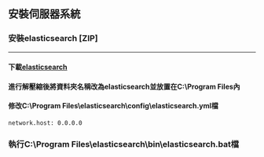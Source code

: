 ## **__安裝伺服器系統__**
### 安裝elasticsearch [ZIP]
---------------------------
#### 下載[elasticsearch](https://www.elastic.co/downloads/elasticsearch) 
#### 進行解壓縮後將資料夾名稱改為elasticsearch並放置在C:\Program Files內
#### 修改C:\Program Files\elasticsearch\config\elasticsearch.yml檔

    network.host: 0.0.0.0
    
### 執行C:\Program Files\elasticsearch\bin\elasticsearch.bat檔

